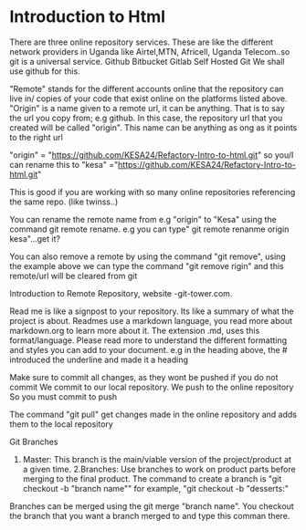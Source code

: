 # Introduction to Html 

There are three online repository services. These are like the different network providers in Uganda like Airtel,MTN, Africell, Uganda Telecom..so git is a universal service.
Github
Bitbucket
Gitlab
Self Hosted Git
We shall use github for this.

"Remote" stands for the different accounts online that the repository can live in/ copies of your code that exist online on the platforms listed above.
"Origin" is a name given to a remote url, it can be anything. That is to say the url you copy from; e.g github. In this case, the repository url that you created will be called "origin". This name can be anything as ong as it points to the right url

"origin" = "https://github.com/KESA24/Refactory-Intro-to-html.git"
so you/I can rename this to "kesa" ="https://github.com/KESA24/Refactory-Intro-to-html.git"

This is good if you are working with so many online repositories referencing the same repo. (like twinss..)

You can rename the remote name from e.g "origin" to "Kesa" using the command git  remote rename. 
e.g you can type" git  remote renanme origin kesa"...get it?

You can also remove a remote by using the command "git remove", using the example above we can type the command          "git remove rigin" and this remote/url will be cleared from git

Introduction to Remote Repository, website -git-tower.com.

Read me is like a signpost to your repository. Its like a summary of what the project is about. 
Readmes use a markdown language, you  read more about markdown.org to learn more about it. The extension .md, uses this format/language. Please read more to understand the different formatting and styles you can add to your document. e.g in the heading above, the # introduced the underline and made it a heading

Make sure to commit all changes, as they wont be pushed if you do not commit
We commit to our local repository.
We push to the online repository
So you must commit to push

The command "git pull" get changes made in the online repository and adds them to the local repository

Git Branches
1. Master: This branch is the main/viable version of the project/product at a given time.
2.Branches: Use branches to work on product parts before merging to the final product. The command to create a branch is "git checkout -b "branch name"" for example, "git checkout -b "desserts:"

Branches can be merged using the git merge "branch name". You checkout the branch that you want a branch merged to and type this comman there.